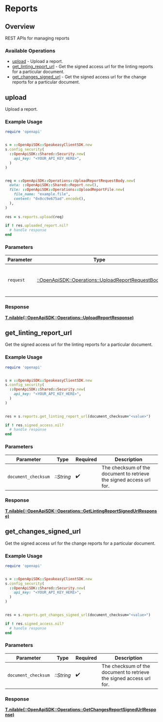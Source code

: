 # Reports

## Overview

REST APIs for managing reports

### Available Operations

* [upload](#upload) - Upload a report.
* [get_linting_report_url](#get_linting_report_url) - Get the signed access url for the linting reports for a particular document.
* [get_changes_signed_url](#get_changes_signed_url) - Get the signed access url for the change reports for a particular document.

## upload

Upload a report.

### Example Usage

```ruby
require 'openapi'


s = ::OpenApiSDK::SpeakeasyClientSDK.new
s.config_security(
  ::OpenApiSDK::Shared::Security.new(
    api_key: "<YOUR_API_KEY_HERE>",
  )
)


req = ::OpenApiSDK::Operations::UploadReportRequestBody.new(
  data: ::OpenApiSDK::Shared::Report.new(),
  file: ::OpenApiSDK::Operations::UploadReportFile.new(
    file_name: "example.file",
    content: "0x8cc9e675ad".encode(),
  ),
)
    
res = s.reports.upload(req)

if ! res.uploaded_report.nil?
  # handle response
end

```

### Parameters

| Parameter                                                                                               | Type                                                                                                    | Required                                                                                                | Description                                                                                             |
| ------------------------------------------------------------------------------------------------------- | ------------------------------------------------------------------------------------------------------- | ------------------------------------------------------------------------------------------------------- | ------------------------------------------------------------------------------------------------------- |
| `request`                                                                                               | [::OpenApiSDK::Operations::UploadReportRequestBody](../../models/operations/uploadreportrequestbody.md) | :heavy_check_mark:                                                                                      | The request object to use for the request.                                                              |

### Response

**[T.nilable(::OpenApiSDK::Operations::UploadReportResponse)](../../models/operations/uploadreportresponse.md)**



## get_linting_report_url

Get the signed access url for the linting reports for a particular document.

### Example Usage

```ruby
require 'openapi'


s = ::OpenApiSDK::SpeakeasyClientSDK.new
s.config_security(
  ::OpenApiSDK::Shared::Security.new(
    api_key: "<YOUR_API_KEY_HERE>",
  )
)

    
res = s.reports.get_linting_report_url(document_checksum="<value>")

if ! res.signed_access.nil?
  # handle response
end

```

### Parameters

| Parameter                                                           | Type                                                                | Required                                                            | Description                                                         |
| ------------------------------------------------------------------- | ------------------------------------------------------------------- | ------------------------------------------------------------------- | ------------------------------------------------------------------- |
| `document_checksum`                                                 | *::String*                                                          | :heavy_check_mark:                                                  | The checksum of the document to retrieve the signed access url for. |

### Response

**[T.nilable(::OpenApiSDK::Operations::GetLintingReportSignedUrlResponse)](../../models/operations/getlintingreportsignedurlresponse.md)**



## get_changes_signed_url

Get the signed access url for the change reports for a particular document.

### Example Usage

```ruby
require 'openapi'


s = ::OpenApiSDK::SpeakeasyClientSDK.new
s.config_security(
  ::OpenApiSDK::Shared::Security.new(
    api_key: "<YOUR_API_KEY_HERE>",
  )
)

    
res = s.reports.get_changes_signed_url(document_checksum="<value>")

if ! res.signed_access.nil?
  # handle response
end

```

### Parameters

| Parameter                                                           | Type                                                                | Required                                                            | Description                                                         |
| ------------------------------------------------------------------- | ------------------------------------------------------------------- | ------------------------------------------------------------------- | ------------------------------------------------------------------- |
| `document_checksum`                                                 | *::String*                                                          | :heavy_check_mark:                                                  | The checksum of the document to retrieve the signed access url for. |

### Response

**[T.nilable(::OpenApiSDK::Operations::GetChangesReportSignedUrlResponse)](../../models/operations/getchangesreportsignedurlresponse.md)**

